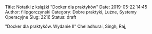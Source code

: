 Title: Notatki z książki "Docker dla praktyków"
Date: 2019-05-22 14:45
Author: filipgorczynski
Category: Dobre praktyki, Luźne, Systemy Operacyjne
Slug: 2216
Status: draft

"Docker dla praktyków. Wydanie II" Chelladhurai, Singh, Raj,

 
